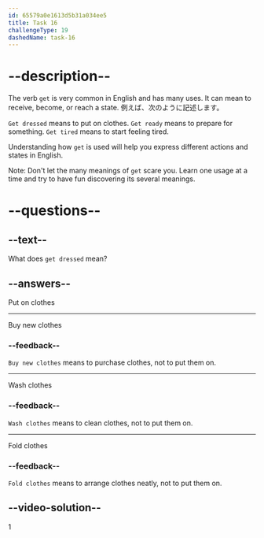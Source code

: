 ```yaml
---
id: 65579a0e1613d5b31a034ee5
title: Task 16
challengeType: 19
dashedName: task-16
---
```


# --description--

The verb `get` is very common in English and has many uses. It can mean to receive, become, or reach a state. 例えば、次のように記述します。

`Get dressed` means to put on clothes. `Get ready` means to prepare for something. `Get tired` means to start feeling tired.

Understanding how `get` is used will help you express different actions and states in English.

Note: Don't let the many meanings of `get` scare you. Learn one usage at a time and try to have fun discovering its several meanings.

# --questions--

## --text--

What does `get dressed` mean?

## --answers--

Put on clothes

---

Buy new clothes

### --feedback--

`Buy new clothes` means to purchase clothes, not to put them on.

---

Wash clothes

### --feedback--

`Wash clothes` means to clean clothes, not to put them on.

---

Fold clothes

### --feedback--

`Fold clothes` means to arrange clothes neatly, not to put them on.

## --video-solution--

1
